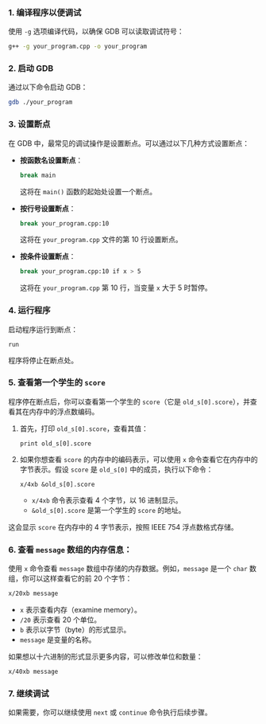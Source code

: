 
### 1. 编译程序以便调试
使用 `-g` 选项编译代码，以确保 GDB 可以读取调试符号：

```bash
g++ -g your_program.cpp -o your_program
```

### 2. 启动 GDB
通过以下命令启动 GDB：

```bash
gdb ./your_program
```

### 3. 设置断点
在 GDB 中，最常见的调试操作是设置断点。可以通过以下几种方式设置断点：

- **按函数名设置断点**：
  ```bash
  break main
  ```
  这将在 `main()` 函数的起始处设置一个断点。

- **按行号设置断点**：
  ```bash
  break your_program.cpp:10
  ```
  这将在 `your_program.cpp` 文件的第 10 行设置断点。

- **按条件设置断点**：
  ```bash
  break your_program.cpp:10 if x > 5
  ```
  这将在 `your_program.cpp` 第 10 行，当变量 `x` 大于 5 时暂停。

### 4. 运行程序
启动程序运行到断点：

```gdb
run
```

程序将停止在断点处。

### 5. 查看第一个学生的 `score`
程序停在断点后，你可以查看第一个学生的 `score`（它是 `old_s[0].score`），并查看其在内存中的浮点数编码。

1. 首先，打印 `old_s[0].score`，查看其值：

   ```gdb
   print old_s[0].score
   ```

2. 如果你想查看 `score` 的内存中的编码表示，可以使用 `x` 命令查看它在内存中的字节表示。假设 `score` 是 `old_s[0]` 中的成员，执行以下命令：

   ```gdb
   x/4xb &old_s[0].score
   ```

   - `x/4xb` 命令表示查看 4 个字节，以 16 进制显示。
   - `&old_s[0].score` 是第一个学生的 `score` 的地址。

这会显示 `score` 在内存中的 4 字节表示，按照 IEEE 754 浮点数格式存储。

### 6. 查看 `message` 数组的内存信息：
   使用 `x` 命令查看 `message` 数组中存储的内存数据。例如，`message` 是一个 `char` 数组，你可以这样查看它的前 20 个字节：

   ```bash
   x/20xb message
   ```
   - `x` 表示查看内存（examine memory）。
   - `/20` 表示查看 20 个单位。
   - `b` 表示以字节（byte）的形式显示。
   - `message` 是变量的名称。

   如果想以十六进制的形式显示更多内容，可以修改单位和数量：
   ```bash
   x/40xb message
   ```


### 7. 继续调试
如果需要，你可以继续使用 `next` 或 `continue` 命令执行后续步骤。









